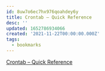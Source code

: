 ```yaml
---
id: 8uw7o6ec7hx976qoahdey6y
title: Crontab – Quick Reference
desc: ''
updated: 1652786934066
created: '2021-11-22T00:00:00.000Z'
tags:
  - bookmarks
---
```


[Crontab – Quick Reference](https://www.adminschoice.com/crontab-quick-reference)
